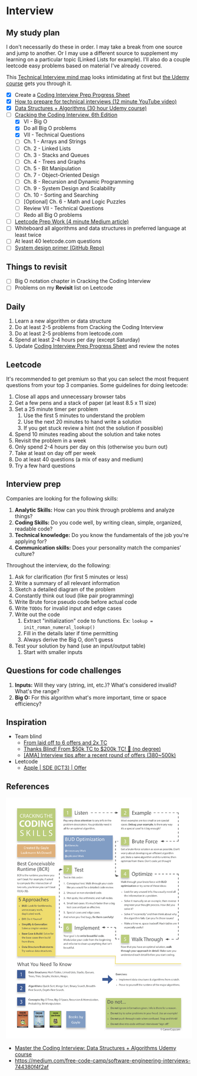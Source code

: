 # Interview

## My study plan

I don't necessarily do these in order. I may take a break from one source and jump to another.
Or I may use a different source to supplement my learning on a particular topic 
(Linked Lists for example). I'll also do a couple leetcode easy problems based on material
I've already covered.

This [Technical Interview mind map](https://bit.ly/2lgDBmp) looks intimidating at first but
[the Udemy course](https://bit.ly/2PdJzmF) gets you through it.

- [x] Create a [Coding Interview Prep Progress Sheet](https://bit.ly/2L1efmY)
- [x] [How to prepare for technical interviews (12 minute YouTube video)](https://bit.ly/2ZmOJRd)
- [x] [Data Structures + Algorithms (30 hour Udemy course)](https://bit.ly/2PdJzmF)
- [ ] [Cracking the Coding Interview, 6th Edition](https://amzn.to/2Zp4h2Q)
    - [x] VI - Big O  
    - [x] Do all Big O problems 
    - [x] VII - Technical Questions
    - [ ] Ch. 1 - Arrays and Strings
    - [ ] Ch. 2 - Linked Lists
    - [ ] Ch. 3 - Stacks and Queues
    - [ ] Ch. 4 - Trees and Graphs
    - [ ] Ch. 5 - Bit Manipulation
    - [ ] Ch. 7 - Object-Oriented Design
    - [ ] Ch. 8 - Recursion and Dynamic Programming
    - [ ] Ch. 9 - System Design and Scalability
    - [ ] Ch. 10 - Sorting and Searching
    - [ ] [Optional] Ch. 6 - Math and Logic Puzzles
    - [ ] Review VII - Technical Questions
    - [ ] Redo all Big O problems 
- [ ] [Leetcode Prep Work (4 minute Medium article)](https://bit.ly/2ZjAkBf)
- [ ] Whiteboard all algorithms and data structures in preferred language at least twice
- [ ] At least 40 leetcode.com questions
- [ ] [System design primer (GitHub Repo)](https://bit.ly/2m4X3Om)

## Things to revisit

- [ ] Big O notation chapter in Cracking the Coding Interview
- [ ] Problems on my **Revisit** list on Leetcode

## Daily

1. Learn a new algorithm or data structure
1. Do at least 2-5 problems from Cracking the Coding Interview
1. Do at least 2-5 problems from leetcode.com
1. Spend at least 2-4 hours per day (except Saturday)
1. Update [Coding Interview Prep Progress Sheet](https://bit.ly/2L1efmY) and review the notes

## Leetcode

It's recommended to get premium so that you can select the most frequent 
questions from your top 3 companies. Some guidelines for doing leetcode:

1. Close all apps and unnecessary browser tabs
1. Get a few pens and a stack of paper (at least 8.5 x 11 size)
1. Set a 25 minute timer per problem
      1. Use the first 5 minutes to understand the problem
      1. Use the next 20 minutes to hand write a solution
      1. If you get stuck review a hint (not the solution if possible)
1. Spend 10 minutes reading about the solution and take notes
1. Revisit the problem in a week
1. Only spend 2-4 hours per day on this (otherwise you burn out)
1. Take at least on day off per week
1. Do at least 40 questions (a mix of easy and medium)
1. Try a few hard questions

## Interview prep

Companies are looking for the following skills:
1. **Analytic Skills:** How can you think through problems and analyze things?
1. **Coding Skills:** Do you code well, by writing clean, simple, organized, readable code?
1. **Technical knowledge:** Do you know the fundamentals of the job you're applying for?
1. **Communication skills:** Does your personality match the companies’ culture?

Throughout the interview, do the following:
1. Ask for clarification (for first 5 minutes or less)
1. Write a summary of all relevant information
1. Sketch a detailed diagram of the problem
1. Constantly think out loud (like pair programming)
1. Write Brute force pseudo code before actual code
1. Write `TODOs` for invalid input and edge cases
1. Write out the code
      1. Extract "initialization" code to functions. Ex: `lookup = init_roman_numeral_lookup()`
      1. Fill in the details later if time permitting
      1. Always derive the Big O, don't guess
1. Test your solution by hand (use an input/output table)
      1. Start with smaller inputs

## Questions for code challenges

1. **Inputs:** Will they vary (string, int, etc.)? What's considered invalid? What's the range?
1. **Big O:** For this algorithm what's more important, time or space efficiency?

## Inspiration

- Team blind
    - [From laid off to 6 offers and 2x TC](https://bit.ly/2HsMQIp)
    - [Thanks Blind! From $50k TC to $200k TC! 🎉 (no degree)](https://bit.ly/30CLORy)
    - [[AMA] Interview tips after a recent round of offers (380~500k)](https://bit.ly/2Zw2Yzf)
- Leetcode
    - [Apple | SDE (ICT3) | Offer](https://bit.ly/2ztsuuj)
  
## References

![Cracking the coding skills chart](/images/cracking_the_coding_skills.png)

- [Master the Coding Interview: Data Structures + Algorithms Udemy course](https://bit.ly/2PdJzmF)
- https://medium.com/free-code-camp/software-engineering-interviews-744380f4f2af
